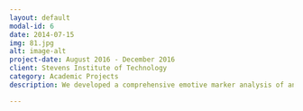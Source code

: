 ```yaml
---
layout: default
modal-id: 6
date: 2014-07-15
img: 81.jpg
alt: image-alt
project-date: August 2016 - December 2016
client: Stevens Institute of Technology
category: Academic Projects
description: We developed a comprehensive emotive marker analysis of an online forum over a span of five years. Belonging to a MMORPG called EVE Online, the project was aimed at assisting its creators to understand the sentiments and responses to new fixes/updates in the game, so as to improve future performance. The project was created using Tableau and R, and an overview is available to view on <a href = http://bit.ly/2m5asr4> this link. </a>

---
```


